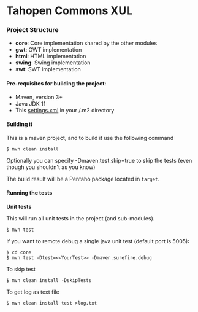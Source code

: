 # Tahopen Commons XUL

### Project Structure
  
* **core**: Core implementation shared by the other modules
* **gwt**: GWT implementation
* **html**: HTML implementation
* **swing**: Swing implementation
* **swt**: SWT implementation

#### Pre-requisites for building the project:
* Maven, version 3+
* Java JDK 11
* This [settings.xml](https://raw.githubusercontent.com/tahopen/maven-parent-poms/master/maven-support-files/settings.xml) in your <user-home>/.m2 directory

#### Building it

This is a maven project, and to build it use the following command

```
$ mvn clean install
```

Optionally you can specify -Dmaven.test.skip=true to skip the tests (even though
you shouldn't as you know)

The build result will be a Pentaho package located in ```target```.

#### Running the tests

__Unit tests__

This will run all unit tests in the project (and sub-modules).

```
$ mvn test
```

If you want to remote debug a single java unit test (default port is 5005):

```
$ cd core
$ mvn test -Dtest=<<YourTest>> -Dmaven.surefire.debug
```

To skip test

```
$ mvn clean install -DskipTests
```

To get log as text file

```
$ mvn clean install test >log.txt
```
